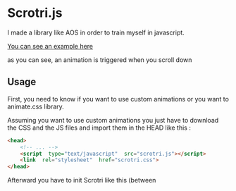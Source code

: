 # Scrotri.js

I made a library like AOS in order to train myself in javascript.

[You can see an example here](https://namysh.github.io/scrotri.js/example/)

as you can see, an animation is triggered when you scroll down


## Usage
First, you need to know if you want to use custom animations or you want to animate.css library.

Assuming you want to use custom animations you just have to download the CSS and the JS files and import them in the HEAD like this :
```html
<head>
    <!-- ... -->
    <script  type="text/javascript"  src="scrotri.js"></script>
    <link  rel="stylesheet"  href="scrotri.css">
</head>
```

Afterward you have to init Scrotri like this (between <script> tag for example) :
```html
<body>
    <!-- ... -->
    <script type="text/javascript">
        // set 'useAnimateCss' to false if you don't want to import animate.css
        Scrotri({useAnimateCSS: false});
    </script>
</body>
```

Now, in order to select the elements you want to animate, you have to add them the "SCTR-init" class and the "data-sctr" attribute like this :
```html
<body>
    <!-- ... -->
    <h1 class="SCTR-init" data-sctr="my-animation">Hello</h1>
    <!-- ... -->
</body>
```

The "data-sctr" attribute refers to the custom animation's name you made and put in the CSS file :
```css
.my-animation {
  animation: my-animation 1.4s;
}

@keyframes my-animation {
  from {
    opacity: 0;
  }
  to {
    opacity: 1;
  }
}
```

If you want to use the animate.css library you have to set 'useAnimateCss' to true like this :
```html
<body>
    <!-- ... -->
    <script type="text/javascript">
        // set 'useAnimateCSS' to true if you want to use animate.css
        Scrotri({useAnimateCSS: true});
    </script>
</body>
```

Now, for selecting the elements you want to animate, you have to add them the "SCTR-init" class and the "data-sctr" attribute like this :
```html
<body>
    <!-- ... -->
    <h1 class="SCTR-init" data-sctr="bounceIn">Hello</h1>
    <!-- ... -->
</body>
```

The "data-sctr" attribute refers to the animate.css animations that you want to use. You can find as list of their animations on their github